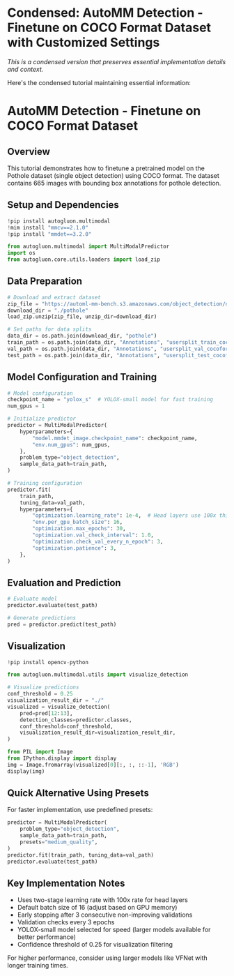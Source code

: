 # Condensed: AutoMM Detection - Finetune on COCO Format Dataset with Customized Settings

*This is a condensed version that preserves essential implementation details and context.*

Here's the condensed tutorial maintaining essential information:

# AutoMM Detection - Finetune on COCO Format Dataset

## Overview
This tutorial demonstrates how to finetune a pretrained model on the Pothole dataset (single object detection) using COCO format. The dataset contains 665 images with bounding box annotations for pothole detection.

## Setup and Dependencies

```python
!pip install autogluon.multimodal
!mim install "mmcv==2.1.0"
!pip install "mmdet==3.2.0"

from autogluon.multimodal import MultiModalPredictor
import os
from autogluon.core.utils.loaders import load_zip
```

## Data Preparation

```python
# Download and extract dataset
zip_file = "https://automl-mm-bench.s3.amazonaws.com/object_detection/dataset/pothole.zip"
download_dir = "./pothole"
load_zip.unzip(zip_file, unzip_dir=download_dir)

# Set paths for data splits
data_dir = os.path.join(download_dir, "pothole")
train_path = os.path.join(data_dir, "Annotations", "usersplit_train_cocoformat.json")
val_path = os.path.join(data_dir, "Annotations", "usersplit_val_cocoformat.json")
test_path = os.path.join(data_dir, "Annotations", "usersplit_test_cocoformat.json")
```

## Model Configuration and Training

```python
# Model configuration
checkpoint_name = "yolox_s"  # YOLOX-small model for fast training
num_gpus = 1

# Initialize predictor
predictor = MultiModalPredictor(
    hyperparameters={
        "model.mmdet_image.checkpoint_name": checkpoint_name,
        "env.num_gpus": num_gpus,
    },
    problem_type="object_detection",
    sample_data_path=train_path,
)

# Training configuration
predictor.fit(
    train_path,
    tuning_data=val_path,
    hyperparameters={
        "optimization.learning_rate": 1e-4,  # Head layers use 100x this rate
        "env.per_gpu_batch_size": 16,
        "optimization.max_epochs": 30,
        "optimization.val_check_interval": 1.0,
        "optimization.check_val_every_n_epoch": 3,
        "optimization.patience": 3,
    },
)
```

## Evaluation and Prediction

```python
# Evaluate model
predictor.evaluate(test_path)

# Generate predictions
pred = predictor.predict(test_path)
```

## Visualization

```python
!pip install opencv-python

from autogluon.multimodal.utils import visualize_detection

# Visualize predictions
conf_threshold = 0.25
visualization_result_dir = "./"
visualized = visualize_detection(
    pred=pred[12:13],
    detection_classes=predictor.classes,
    conf_threshold=conf_threshold,
    visualization_result_dir=visualization_result_dir,
)

from PIL import Image
from IPython.display import display
img = Image.fromarray(visualized[0][:, :, ::-1], 'RGB')
display(img)
```

## Quick Alternative Using Presets
For faster implementation, use predefined presets:

```python
predictor = MultiModalPredictor(
    problem_type="object_detection",
    sample_data_path=train_path,
    presets="medium_quality",
)
predictor.fit(train_path, tuning_data=val_path)
predictor.evaluate(test_path)
```

## Key Implementation Notes
- Uses two-stage learning rate with 100x rate for head layers
- Default batch size of 16 (adjust based on GPU memory)
- Early stopping after 3 consecutive non-improving validations
- Validation checks every 3 epochs
- YOLOX-small model selected for speed (larger models available for better performance)
- Confidence threshold of 0.25 for visualization filtering

For higher performance, consider using larger models like VFNet with longer training times.
